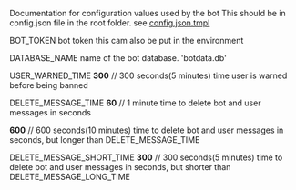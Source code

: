
Documentation for configuration values used by the bot
This should be in config.json file in the root folder. see [config.json.tmpl](config.json.tmpl)

BOT_TOKEN
bot token 
this cam also be put in the environment

DATABASE_NAME
name of the bot database. 'botdata.db'


USER_WARNED_TIME
**300** // 300 seconds(5 minutes)
time user is warned before being  banned


DELETE_MESSAGE_TIME 
**60** // 1 minute
time to delete bot and user messages in seconds




**600** // 600 seconds(10 minutes)
time to delete bot and user messages in seconds, but longer than DELETE_MESSAGE_TIME


DELETE_MESSAGE_SHORT_TIME
**300** // 300 seconds(5 minutes)
time to delete bot and user messages in seconds, but shorter than DELETE_MESSAGE_LONG_TIME